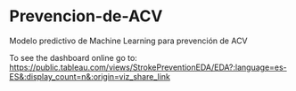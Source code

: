 # Prevencion-de-ACV
Modelo predictivo de Machine Learning para prevención de ACV

To see the dashboard online go to:
https://public.tableau.com/views/StrokePreventionEDA/EDA?:language=es-ES&:display_count=n&:origin=viz_share_link
